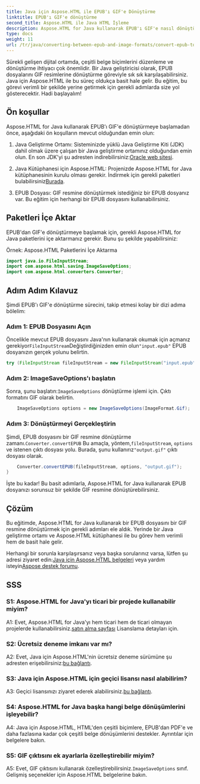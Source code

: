```yaml
---
title: Java için Aspose.HTML ile EPUB'ı GIF'e Dönüştürme
linktitle: EPUB'ı GIF'e dönüştürme
second_title: Aspose.HTML ile Java HTML İşleme
description: Aspose.HTML for Java kullanarak EPUB'ı GIF'e nasıl dönüştüreceğinizi öğrenin. Basit, etkili ve güvenilir.
type: docs
weight: 11
url: /tr/java/converting-between-epub-and-image-formats/convert-epub-to-gif/
---
```

Sürekli gelişen dijital ortamda, çeşitli belge biçimlerini düzenleme ve dönüştürme ihtiyacı çok önemlidir. Bir Java geliştiricisi olarak, EPUB dosyalarını GIF resimlerine dönüştürme göreviyle sık sık karşılaşabilirsiniz. Java için Aspose.HTML ile bu süreç oldukça basit hale gelir. Bu eğitim, bu görevi verimli bir şekilde yerine getirmek için gerekli adımlarda size yol gösterecektir. Hadi başlayalım!

## Ön koşullar

Aspose.HTML for Java kullanarak EPUB'ı GIF'e dönüştürmeye başlamadan önce, aşağıdaki ön koşulların mevcut olduğundan emin olun:

1. Java Geliştirme Ortamı:
    Sisteminizde yüklü Java Geliştirme Kiti (JDK) dahil olmak üzere çalışan bir Java geliştirme ortamınız olduğundan emin olun. En son JDK'yi şu adresten indirebilirsiniz:[Oracle web sitesi](https://www.oracle.com/java/technologies/javase-downloads.html).

2. Java Kütüphanesi için Aspose.HTML:
    Projenizde Aspose.HTML for Java kütüphanesinin kurulu olması gerekir. İndirmek için gerekli paketleri bulabilirsiniz[Burada](https://releases.aspose.com/html/java/).

3. EPUB Dosyası:
   GIF resmine dönüştürmek istediğiniz bir EPUB dosyanız var. Bu eğitim için herhangi bir EPUB dosyasını kullanabilirsiniz.

## Paketleri İçe Aktar

EPUB'dan GIF'e dönüştürmeye başlamak için, gerekli Aspose.HTML for Java paketlerini içe aktarmanız gerekir. Bunu şu şekilde yapabilirsiniz:

Örnek: Aspose.HTML Paketlerini İçe Aktarma
```java
import java.io.FileInputStream;
import com.aspose.html.saving.ImageSaveOptions;
import com.aspose.html.converters.Converter;
```

## Adım Adım Kılavuz

Şimdi EPUB'ı GIF'e dönüştürme sürecini, takip etmesi kolay bir dizi adıma bölelim:

### Adım 1: EPUB Dosyasını Açın

 Öncelikle mevcut EPUB dosyasını Java'nın kullanarak okumak için açmanız gerekiyor`FileInputStream`Değiştirdiğinizden emin olun`"input.epub"` EPUB dosyanızın gerçek yolunu belirtin.

```java
try (FileInputStream fileInputStream = new FileInputStream("input.epub")) {
```

### Adım 2: ImageSaveOptions'ı başlatın

 Sonra, şunu başlatın:`ImageSaveOptions` dönüştürme işlemi için. Çıktı formatını GIF olarak belirtin.

```java
    ImageSaveOptions options = new ImageSaveOptions(ImageFormat.Gif);
```

### Adım 3: Dönüştürmeyi Gerçekleştirin

 Şimdi, EPUB dosyasını bir GIF resmine dönüştürme zamanı.`Converter.convertEPUB` Bu amaçla, yöntem,`fileInputStream`, `options` ve istenen çıktı dosyası yolu. Burada, şunu kullanırız`"output.gif"` çıktı dosyası olarak.

```java
    Converter.convertEPUB(fileInputStream, options, "output.gif");
}
```

İşte bu kadar! Bu basit adımlarla, Aspose.HTML for Java kullanarak EPUB dosyanızı sorunsuz bir şekilde GIF resmine dönüştürebilirsiniz.

## Çözüm

Bu eğitimde, Aspose.HTML for Java kullanarak bir EPUB dosyasını bir GIF resmine dönüştürmek için gerekli adımları ele aldık. Yerinde bir Java geliştirme ortamı ve Aspose.HTML kütüphanesi ile bu görev hem verimli hem de basit hale gelir.

 Herhangi bir sorunla karşılaşırsanız veya başka sorularınız varsa, lütfen şu adresi ziyaret edin:[Java için Aspose.HTML belgeleri](https://reference.aspose.com/html/java/) veya yardım isteyin[Aspose destek forumu](https://forum.aspose.com/).

## SSS

### S1: Aspose.HTML for Java'yı ticari bir projede kullanabilir miyim?

A1: Evet, Aspose.HTML for Java'yı hem ticari hem de ticari olmayan projelerde kullanabilirsiniz.[satın alma sayfası](https://purchase.aspose.com/buy) Lisanslama detayları için.

### S2: Ücretsiz deneme imkanı var mı?

 A2: Evet, Java için Aspose.HTML'nin ücretsiz deneme sürümüne şu adresten erişebilirsiniz:[bu bağlantı](https://releases.aspose.com/).

### S3: Java için Aspose.HTML için geçici lisansı nasıl alabilirim?

 A3: Geçici lisansınızı ziyaret ederek alabilirsiniz.[bu bağlantı](https://purchase.aspose.com/temporary-license/).

### S4: Aspose.HTML for Java başka hangi belge dönüşümlerini işleyebilir?

A4: Java için Aspose.HTML, HTML'den çeşitli biçimlere, EPUB'dan PDF'e ve daha fazlasına kadar çok çeşitli belge dönüşümlerini destekler. Ayrıntılar için belgelere bakın.

### S5: GIF çıktısını ek ayarlarla özelleştirebilir miyim?

 A5: Evet, GIF çıktısını kullanarak özelleştirebilirsiniz.`ImageSaveOptions` sınıf. Gelişmiş seçenekler için Aspose.HTML belgelerine bakın.